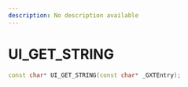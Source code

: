 ```yaml
---
description: No description available 
---
```


# UI_GET_STRING

```cpp
const char* UI_GET_STRING(const char* _GXTEntry);
```